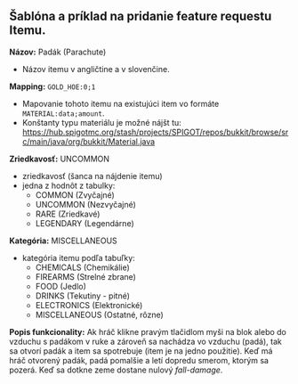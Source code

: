 Šablóna a príklad na pridanie feature requestu Itemu.
-----------

**Názov:** Padák (Parachute)
- Názov itemu v angličtine a v slovenčine.

**Mapping:** `GOLD_HOE:0;1` 
- Mapovanie tohoto itemu na existujúci item vo formáte `MATERIAL:data;amount`. 
- Konštanty typu materiálu je možné nájšt tu: <https://hub.spigotmc.org/stash/projects/SPIGOT/repos/bukkit/browse/src/main/java/org/bukkit/Material.java> 

**Zriedkavosť:** UNCOMMON
- zriedkavosť (šanca na nájdenie itemu)
- jedna z hodnôt z tabulky:
  - COMMON (Zvyčajné)
  - UNCOMMON (Nezvyčajné)
  - RARE (Zriedkavé)
  - LEGENDARY (Legendárne)

**Kategória:** MISCELLANEOUS 
- kategória itemu podľa tabuľky:
  - CHEMICALS (Chemikálie)
  - FIREARMS (Strelné zbrane)
  - FOOD (Jedlo)
  - DRINKS (Tekutiny - pitné)
  - ELECTRONICS (Elektronické)
  - MISCELLANEOUS (Ostatné, rôzne)

**Popis funkcionality:** Ak hráč klikne pravým tlačidlom myši na blok alebo do vzduchu s padákom v ruke a zároveň sa nachádza
vo vzduchu (padá), tak sa otvorí padák a item sa spotrebuje (item je na jedno použitie). Keď má hráč otvorený padák, padá pomalšie a letí dopredu smerom, 
ktorým sa pozerá. Keď sa dotkne zeme dostane nulový *fall-damage*.
